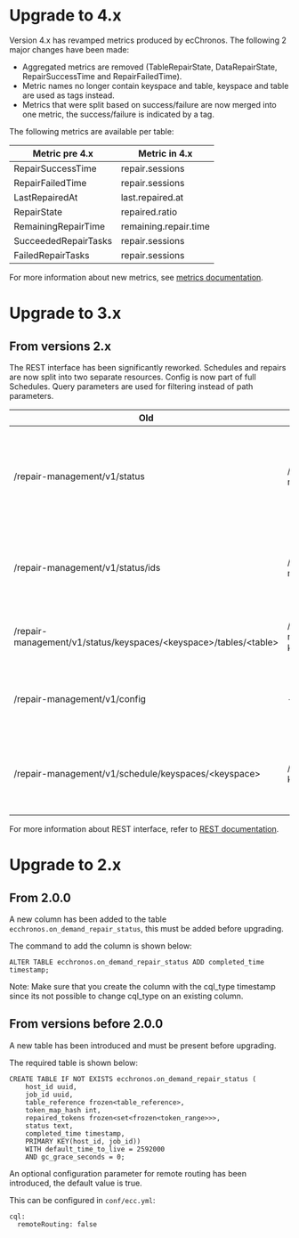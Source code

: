 # Upgrade to 4.x

Version 4.x has revamped metrics produced by ecChronos.
The following 2 major changes have been made:

* Aggregated metrics are removed (TableRepairState, DataRepairState, RepairSuccessTime and RepairFailedTime).
* Metric names no longer contain keyspace and table, keyspace and table are used as tags instead.
* Metrics that were split based on success/failure are now merged into one metric,
the success/failure is indicated by a tag.

The following metrics are available per table:

| Metric pre 4.x       | Metric in 4.x         |
|----------------------|-----------------------|
| RepairSuccessTime    | repair.sessions       |
| RepairFailedTime     | repair.sessions       |
| LastRepairedAt       | last.repaired.at      |
| RepairState          | repaired.ratio        |
| RemainingRepairTime  | remaining.repair.time |
| SucceededRepairTasks | repair.sessions       |
| FailedRepairTasks    | repair.sessions       |

For more information about new metrics, see [metrics documentation](METRICS.md).

# Upgrade to 3.x

## From versions 2.x

The REST interface has been significantly reworked.
Schedules and repairs are now split into two separate resources.
Config is now part of full Schedules.
Query parameters are used for filtering instead of path parameters.


| Old                                                                          | New                                                                                     | Description                                                                              |
|------------------------------------------------------------------------------|-----------------------------------------------------------------------------------------|------------------------------------------------------------------------------------------|
| /repair-management/v1/status                                                 | /repair-management/v2/[repairs,schedules]                                               | Status has been split into `repairs` for on demand repairs and `schedules` for schedules |
| /repair-management/v1/status/ids                                             | /repair-management/v2/[repairs,schedules]/&lt;id&gt;                                    | Id can now be searched for on repairs or schedules specifically                          |
| /repair-management/v1/status/keyspaces/&lt;keyspace&gt;/tables/&lt;table&gt; | /repair-management/v2/[repairs,schedules]?keyspace=&lt;keyspace&gt;&table=&lt;table&gt; | `keyspace` and `table` are now query parameters                                          |
| /repair-management/v1/config                                                 | -                                                                                       | Config has been removed and is part of `schedules`                                       |
| /repair-management/v1/schedule/keyspaces/&lt;keyspace&gt;                    | /repair-management/v2/repairs?keyspace=&lt;keyspace&gt;&table=&lt;table&gt;             | Triggering can be done by using `POST` to `repairs` with query parameters                |

For more information about REST interface, refer to [REST documentation](REST.md).

# Upgrade to 2.x

## From 2.0.0

A new column has been added to the table `ecchronos.on_demand_repair_status`, this must be added before upgrading.

The command to add the column is shown below:
```
ALTER TABLE ecchronos.on_demand_repair_status ADD completed_time timestamp;
```

Note: Make sure that you create the column with the cql_type timestamp since its not possible to change cql_type on an existing column.

## From versions before 2.0.0

A new table has been introduced and must be present before upgrading.

The required table is shown below:
```
CREATE TABLE IF NOT EXISTS ecchronos.on_demand_repair_status (
    host_id uuid,
    job_id uuid,
    table_reference frozen<table_reference>,
    token_map_hash int,
    repaired_tokens frozen<set<frozen<token_range>>>,
    status text,
    completed_time timestamp,
    PRIMARY KEY(host_id, job_id))
    WITH default_time_to_live = 2592000
    AND gc_grace_seconds = 0;
```

An optional configuration parameter for remote routing has been introduced, the default value is true.

This can be configured in `conf/ecc.yml`:
```
cql:
  remoteRouting: false
```
